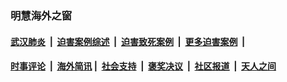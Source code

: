 
### 明慧海外之窗

####  [武汉肺炎](indexes/365.md?t=03291201) &nbsp;|&nbsp;  [迫害案例综述](indexes/328.md?t=03291201) &nbsp;|&nbsp; [迫害致死案例](indexes/277.md?t=03291201)  &nbsp;|&nbsp; [更多迫害案例](indexes/81.md?t=03291201)  &nbsp;|&nbsp; 
####  [时事评论](indexes/19.md?t=03291201) &nbsp;|&nbsp; [海外简讯](indexes/245.md?t=03291201)&nbsp;|&nbsp;  [社会支持](indexes/140.md?t=03291201) &nbsp;|&nbsp; [褒奖决议](indexes/282.md?t=03291201) &nbsp;|&nbsp; [社区报道](indexes/91.md?t=03291201)  &nbsp;|&nbsp; [天人之间](indexes/78.md?t=03291201) 

